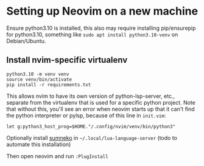# Setting up Neovim on a new machine

Ensure python3.10 is installed, this also may require installing pip/ensurepip
for python3.10, something like `sudo apt install python3.10-venv` on
Debian/Ubuntu.

## Install nvim-specific virtualenv

```
python3.10 -m venv venv
source venv/bin/activate
pip install -r requirements.txt
```

This allows nvim to have its own version of python-lsp-server, etc., separate
from the virtualenv that is used for a specific python project. Note that without this,
you'll see an error when neovim starts up that it can't find the python interpreter
or pylsp, because of this line in `init.vim`:

```
let g:python3_host_prog=$HOME."/.config/nvim/venv/bin/python3"
```

Optionally install [sumneko](https://github.com/sumneko/lua-language-server)
in `~/.local/lua-language-server` (todo to automate this installation)

Then open neovim and run `:PlugInstall`

